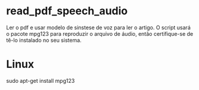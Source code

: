# read_pdf_speech_audio
 Ler o pdf e usar modelo de sinstese de voz para ler o artigo.
 O script usará o pacote mpg123 para reproduzir o arquivo de áudio, então certifique-se de tê-lo instalado no seu sistema.
# Linux
sudo apt-get install mpg123
